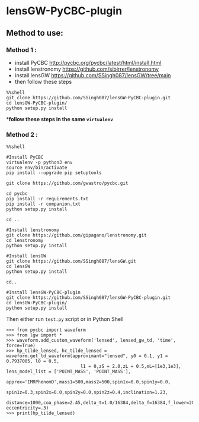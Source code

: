 # lensGW-PyCBC-plugin

## Method to use:

### Method 1 :
- install PyCBC http://pycbc.org/pycbc/latest/html/install.html 
- install lenstronomy https://github.com/sibirrer/lenstronomy
- install lensGW https://github.com/SSingh087/lensGW/tree/main
- then follow these steps
```
%%shell
git clone https://github.com/SSingh087/lensGW-PyCBC-plugin.git
cd lensGW-PyCBC-plugin/
python setup.py install
```
***follow these steps in the same `virtualenv`**

### Method 2 :
```
%%shell

#Install PyCBC
virtualenv -p python3 env
source env/bin/activate
pip install --upgrade pip setuptools

git clone https://github.com/gwastro/pycbc.git

cd pycbc
pip install -r requirements.txt
pip install -r companion.txt
python setup.py install

cd ..

#Install lenstronomy
git clone https://github.com/gipagano/lenstronomy.git
cd lenstronomy
python setup.py install

#Install lensGW
git clone https://github.com/SSingh087/lensGW.git
cd lensGW
python setup.py install

cd..

#Install lensGW-PyCBC-plugin
git clone https://github.com/SSingh087/lensGW-PyCBC-plugin.git
cd lensGW-PyCBC-plugin/
python setup.py install
```
Then either run `test.py` script or in Python Shell
```
>>> from pycbc import waveform
>>> from lgw import *
>>> waveform.add_custom_waveform('lensed', lensed_gw_td, 'time', force=True)
>>> hp_tilde_lensed, hc_tilde_lensed = waveform.get_td_waveform(approximant="lensed", y0 = 0.1, y1 = 0.7937005, l0 = 0.5, 
                            l1 = 0,zS = 2.0,zL = 0.5,mL=[1e3,1e3], lens_model_list = ['POINT_MASS', 'POINT_MASS'],
                            approx='IMRPhenomD',mass1=500,mass2=500,spin1x=0.0,spin1y=0.0,
                            spin1z=0.3,spin2x=0.0,spin2y=0.0,spin2z=0.4,inclination=1.23,
                            distance=1000,coa_phase=2.45,delta_t=1.0/16384,delta_f=16384,f_lower=20, eccentricity=.3)
>>> print(hp_tilde_lensed)                          
```

